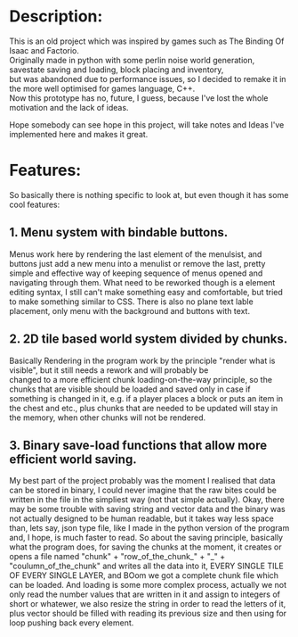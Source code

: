 # Description:

This is an old project which was inspired by games such as The Binding Of Isaac and Factorio. </br>
Originally made in python with some perlin noise world generation, savestate saving and loading, block placing and inventory, </br>
but was abandoned due to performance issues, so I decided to remake it in the more well optimised for games language, C++. </br>
Now this prototype has no, future, I guess, because I've lost the whole motivation and the lack of ideas. </br>

Hope somebody can see hope in this project, will take notes and Ideas I've implemented here and makes it great.

# Features:
So basically there is nothing specific to look at, but even though it has some cool features: </br>
## 1. Menu system with bindable buttons.

Menus work here by rendering the last element of the menulsist, and buttons just add a new menu into a menulist or remove the last, pretty
simple and effective way of keeping sequence of menus opened and navigating through them. What need to be reworked though is a element
editing syntax, I still can't make something easy and comfortable, but tried to make something similar to CSS. There is also no plane text lable
placement, only menu with the background and buttons with text.

## 2. 2D tile based world system divided by chunks.

Basically Rendering in the program work by the principle "render what is visible", but it still needs a rework and will probably be </br>
changed to a more efficient chunk loading-on-the-way principle, so the chunks that are visible should be loaded and saved only in case
if something is changed in it, e.g. if a player places a block or puts an item in the chest and etc., plus chunks that are needed to be
updated will stay in the memory, when other chunks will not be rendered.

## 3. Binary save-load functions that allow more efficient world saving.

My best part of the project probably was the moment I realised that data can be stored in binary, I could never imagine that the raw bites
could be written in the file in the simpliest way (not that simple actually). Okay, there may be some trouble with saving string and vector data
and the binary was not actually designed to be human readable, but it takes way less space than, lets say, json type file, like I made in the
python version of the program and, I hope, is much faster to read. So about the saving principle, basically what the program does, for saving
the chunks at the moment, it creates or opens a file named "chunk" + "row_of_the_chunk_" + "_" + "coulumn_of_the_chunk" and writes all the data into it, EVERY SINGLE
TILE OF EVERY SINGLE LAYER, and BOom we got a complete chunk file which can be loaded. And loading is some more complex process, actually we not only read the number
values that are written in it and assign to integers of short or whatewer, we also resize the string in order to read the letters of it, plus vector should be filled
with reading its previous size and then using for loop pushing back every element.</br>
